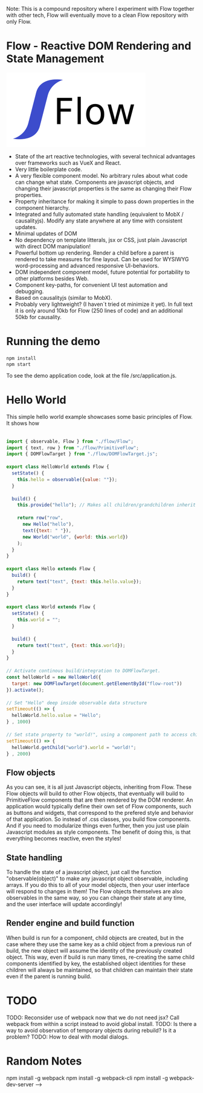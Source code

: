 Note: This is a compound repository where I experiment with Flow together with other tech, Flow will eventually move to a clean Flow repository with only Flow. 

# Flow - Reactive DOM Rendering and State Management

![Alt text](/src/flow/flow.PNG?raw=true "Flow Logotype")

* State of the art reactive technologies, with several technical advantages over frameworks such as VueX and React. 
* Very little boilerplate code. 
* A very flexible component model. No arbitrary rules about what code can change what state. Components are javascript objects, and changing their javascript properties is the same as changing their Flow properties. 
* Property inheritance for making it simple to pass down properties in the component hierarchy.  
* Integrated and fully automated state handling (equivalent to MobX / causalityjs). Modify any state anywhere at any time with consistent updates.
* Minimal updates of DOM
* No dependency on template litterals, jsx or CSS, just plain Javascript with direct DOM manipulation! 
* Powerful bottom up rendering. Render a child before a parent is rendered to take measures for fine layout. Can be used for WYSIWYG word-processing and advanced responsive UI-behaviors.  
* DOM independent component model, future potential for portability to other platforms besides Web. 
* Component key-paths, for convenient UI test automation and debugging.
* Based on causalityjs (similar to MobX).  
* Probably very lightweight? (I haven´t tried ot minimize it yet). In full text it is only around 10kb for Flow (250 lines of code) and an additional 50kb for causality. 


# Running the demo

```console
npm install
npm start
```
To see the demo application code, look at the file /src/application.js.


# Hello World

This simple hello world example showcases some basic principles of Flow. It shows how 

```js

import { observable, Flow } from "./flow/Flow";
import { text, row } from "./flow/PrimitiveFlow";
import { DOMFlowTarget } from "./flow/DOMFlowTarget.js";

export class HelloWorld extends Flow {
  setState() {
    this.hello = observable({value: ""});
  }

  build() {
    this.provide("hello"); // Makes all children/grandchildren inherit the value of the hello property! 

    return row("row",
      new Hello("hello"),
      text({text: " "}),
      new World("world", {world: this.world})
    );
  }
}

export class Hello extends Flow {
  build() {
    return text("text", {text: this.hello.value});
  }
}

export class World extends Flow {
  setState() {
    this.world = "";
  }

  build() {
    return text("text", {text: this.world});
  }
}

// Activate continous build/integration to DOMFlowTarget.
const helloWorld = new HelloWorld({
  target: new DOMFlowTarget(document.getElementById("flow-root")) 
}).activate();

// Set "Hello" deep inside observable data structure
setTimeout(() => {
  helloWorld.hello.value = "Hello";
} , 1000)

// Set state property to "world!", using a component path to access child component.
setTimeout(() => {
  helloWorld.getChild("world").world = "world!";
} , 2000)
```

## Flow objects
As you can see, it is all just Javascript objects, inheriting from Flow. These Flow objects will build to other Flow objects, that eventually will build to PrimitiveFlow components that are then rendered by the DOM renderer. An application would typically define their own set of Flow components, such as buttons and widgets, that correspond to the prefered style and behavior of that application. So instead of .css classes, you build flow components. And if you need to modularize things even further, then you just use plain Javascript modules as style components. The benefit of doing this, is that everything becomes reactive, even the styles!

## State handling
To handle the state of a javascript object, just call the function "observable(object)" to make any javascript object observable, including arrays. If you do this to all of your model objects, then your user interface will respond to changes in them! The Flow objects themselves are also observables in the same way, so you can change their state at any time, and the user interface will update accordingly!  

## Render engine and build function
When build is run for a component, child objects are created, but in the case where they use the same key as a child object from a previous run of build, the new object will assume the identity of the previously created object. This way, even if build is run many times, re-creating the same child components identified by key, the established object identities for these children will always be maintained, so that children can maintain their state even if the parent is running build.  

# TODO
TODO: Reconsider use of webpack now that we do not need jsx? Call webpack from within a script instead to avoid global install. 
TODO: Is there a way to avoid observation of temporary objects during rebuild? Is it a problem?
TODO: How to deal with modal dialogs.

# Random Notes
npm install -g webpack
npm install -g webpack-cli
npm install -g webpack-dev-server -->